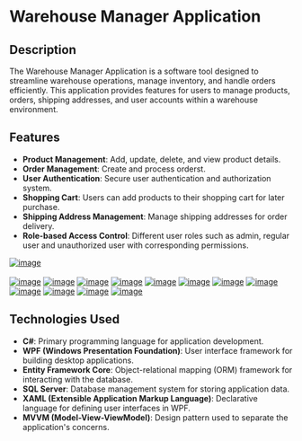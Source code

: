 # Warehouse Manager Application

## Description

The Warehouse Manager Application is a software tool designed to streamline warehouse operations, manage inventory, and handle orders efficiently. This application provides features for users to manage products, orders, shipping addresses, and user accounts within a warehouse environment.

## Features

- **Product Management**: Add, update, delete, and view product details.
- **Order Management**: Create and process orderst.
- **User Authentication**: Secure user authentication and authorization system.
- **Shopping Cart**: Users can add products to their shopping cart for later purchase.
- **Shipping Address Management**: Manage shipping addresses for order delivery.
- **Role-based Access Control**: Different user roles such as admin, regular user and unauthorized user with corresponding permissions.

<a href="https://ibb.co/mXWW0k4"><img src="https://i.ibb.co/YyssXmh/image.png" alt="image" border="0"></a><br /><a target='_blank' href='https://de.imgbb.com/'></a><br />
<a href="https://ibb.co/pjXVZCS"><img src="https://i.ibb.co/v4zym2S/image.png" alt="image" border="0"></a>
<a href="https://ibb.co/VH0PqHg"><img src="https://i.ibb.co/RhGVDh3/image.png" alt="image" border="0"></a>
<a href="https://ibb.co/DKvy7CY"><img src="https://i.ibb.co/mz2wHq0/image.png" alt="image" border="0"></a>
<a href="https://ibb.co/GdvymXY"><img src="https://i.ibb.co/9p96PJK/image.png" alt="image" border="0"></a>
<a href="https://ibb.co/KG9sC6s"><img src="https://i.ibb.co/3s0Ft1F/image.png" alt="image" border="0"></a>
<a href="https://ibb.co/WfCjTRD"><img src="https://i.ibb.co/vk9RtMs/image.png" alt="image" border="0"></a>
<a href="https://ibb.co/0hWD1Mf"><img src="https://i.ibb.co/jgx6qML/image.png" alt="image" border="0"></a>
<a href="https://ibb.co/0JWHRbW"><img src="https://i.ibb.co/kcrNsCr/image.png" alt="image" border="0"></a>
<a href="https://ibb.co/jWxD4CB"><img src="https://i.ibb.co/TbnthQp/image.png" alt="image" border="0"></a>
<a href="https://ibb.co/q5qrQfD"><img src="https://i.ibb.co/Zm4MDPf/image.png" alt="image" border="0"></a>
<a href="https://ibb.co/pPRs2qB"><img src="https://i.ibb.co/VNQhV6c/image.png" alt="image" border="0"></a>
<a href="https://ibb.co/YbSVRGr"><img src="https://i.ibb.co/cx9sgdm/image.png" alt="image" border="0"></a>






## Technologies Used

- **C#**: Primary programming language for application development.
- **WPF (Windows Presentation Foundation)**: User interface framework for building desktop applications.
- **Entity Framework Core**: Object-relational mapping (ORM) framework for interacting with the database.
- **SQL Server**: Database management system for storing application data.
- **XAML (Extensible Application Markup Language)**: Declarative language for defining user interfaces in WPF.
- **MVVM (Model-View-ViewModel)**: Design pattern used to separate the application's concerns.
